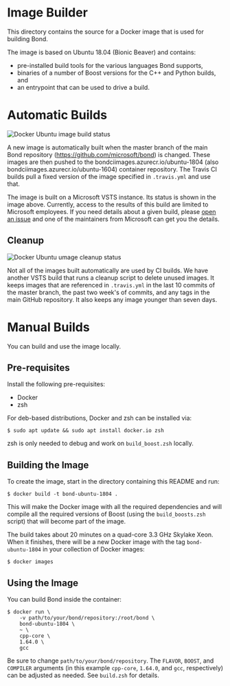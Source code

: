 # Image Builder

This directory contains the source for a Docker image that is used for
building Bond.

The image is based on Ubuntu 18.04 (Bionic Beaver) and contains:

* pre-installed build tools for the various languages Bond supports,
* binaries of a number of Boost versions for the C++ and Python builds, and
* an entrypoint that can be used to drive a build.

# Automatic Builds

![Docker Ubuntu image build status](https://msazure.visualstudio.com/_apis/public/build/definitions/b32aa71e-8ed2-41b2-9d77-5bc261222004/14573/badge)

A new image is automatically built when the master branch of the main Bond
repository (https://github.com/microsoft/bond) is changed. These images are
then pushed to the bondciimages.azurecr.io/ubuntu-1804 (also bondciimages.azurecr.io/ubuntu-1604) container repository.
The Travis CI builds pull a fixed version of the image specified in
`.travis.yml` and use that.

The image is built on a Microsoft VSTS instance. Its status is shown in the
image above. Currently, access to the results of this build are limited to
Microsoft employees. If you need details about a given build, please
[open an issue](https://github.com/microsoft/bond/issues/new) and one of the
maintainers from Microsoft can get you the details.

## Cleanup

![Docker Ubuntu umage cleanup status](https://msazure.visualstudio.com/_apis/public/build/definitions/b32aa71e-8ed2-41b2-9d77-5bc261222004/21361/badge)

Not all of the images built automatically are used by CI builds. We have
another VSTS build that runs a cleanup script to delete unused images. It
keeps images that are referenced in `.travis.yml` in the last 10 commits of
the master branch, the past two week's of commits, and any tags in the main
GitHub repository. It also keeps any image younger than seven days.

# Manual Builds

You can build and use the image locally.

## Pre-requisites

Install the following pre-requisites:

* Docker
* zsh

For deb-based distributions, Docker and zsh can be installed via:

    $ sudo apt update && sudo apt install docker.io zsh
    
zsh is only needed to debug and work on `build_boost.zsh` locally.

## Building the Image

To create the image, start in the directory containing this README and run:

    $ docker build -t bond-ubuntu-1804 .

This will make the Docker image with all the required dependencies and will
compile all the required versions of Boost (using the `build_boosts.zsh`
script) that will become part of the image.

The build takes about 20 minutes on a quad-core 3.3 GHz Skylake Xeon. When
it finishes, there will be a new Docker image with the tag
`bond-ubuntu-1804` in your collection of Docker images:

    $ docker images

## Using the Image

You can build Bond inside the container:

    $ docker run \
        -v path/to/your/bond/repository:/root/bond \
        bond-ubuntu-1804 \
        ~ \
        cpp-core \
        1.64.0 \
        gcc

Be sure to change `path/to/your/bond/repository`. The `FLAVOR`, `BOOST`, and
`COMPILER` arguments (in this example `cpp-core`, `1.64.0`, and `gcc`,
respectively) can be adjusted as needed. See `build.zsh` for details.
